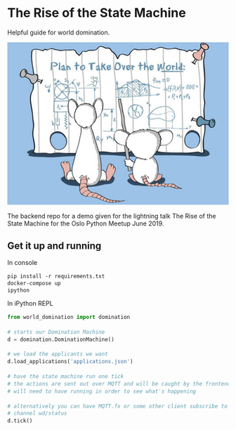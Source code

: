 # The Rise of the State Machine

Helpful guide for world domination.

![World Domination](world-domination.jpg)

The backend repo for a demo given for the lightning talk
The Rise of the State Machine for the Oslo Python Meetup June 2019.

## Get it up and running

In console

``` shell
pip install -r requirements.txt
docker-compose up
ipython
```

In iPython REPL

``` python
from world_domination import domination

# starts our Domination Machine
d = domination.DominationMachine()

# we load the applicants we want
d.load_applications('applications.json')

# have the state machine run one tick
# the actions are sent out over MQTT and will be caught by the frontend that you
# will need to have running in order to see what's happening

# alternatively you can have MQTT.fx or some other client subscribe to the
# channel wd/status
d.tick()
```
